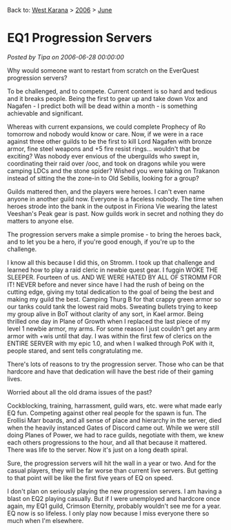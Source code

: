 Back to: [West Karana](/posts/westkarana.md) > [2006](/posts/2006/westkarana.md) > [June](./westkarana.md)
# EQ1 Progression Servers

*Posted by Tipa on 2006-06-28 00:00:00*

Why would someone want to restart from scratch on the EverQuest progression servers?

To be challenged, and to compete. Current content is so hard and tedious and it breaks people. Being the first to gear up and take down Vox and Nagafen - I predict both will be dead within a month - is something achievable and significant.

Whereas with current expansions, we could complete Prophecy of Ro tomorrow and nobody would know or care. Now, if we were in a race against three other guilds to be the first to kill Lord Nagafen with bronze armor, fine steel weapons and +5 fire resist rings... wouldn't that be exciting? Was nobody ever envious of the uberguilds who swept in, coordinating their raid over /ooc, and took on dragons while you were camping LDCs and the stone spider? Wished you were taking on Trakanon instead of sitting the the zone-in to Old Sebilis, looking for a group?

Guilds mattered then, and the players were heroes. I can't even name anyone in another guild now. Everyone is a faceless nobody. The time when heroes strode into the bank in the outpost in Firiona Vie wearing the latest Veeshan's Peak gear is past. Now guilds work in secret and nothing they do matters to anyone else.

The progression servers make a simple promise - to bring the heroes back, and to let you be a hero, if you're good enough, if you're up to the challenge.

I know all this because I did this, on Stromm. I took up that challenge and learned how to play a raid cleric in newbie quest gear. I fuggin WOKE THE SLEEPER. Fourteen of us. AND WE WERE HATED BY ALL OF STROMM FOR IT! NEVER before and never since have I had the rush of being on the cutting edge, giving my total dedication to the goal of being the best and making my guild the best. Camping Thurg B for that crappy green armor so our tanks could tank the lowest raid mobs. Sweating bullets trying to keep my group alive in BoT without clarity of any sort, in Kael armor. Being thrilled one day in Plane of Growth when I replaced the last piece of my level 1 newbie armor, my arms. For some reason I just couldn't get any arm armor with +wis until that day. I was within the first few of clerics on the ENTIRE SERVER with my epic 1.0, and when I walked through PoK with it, people stared, and sent tells congratulating me.

There's lots of reasons to try the progression server. Those who can be that hardcore and have that dedication will have the best ride of their gaming lives.

Worried about all the old drama issues of the past?

Cockblocking, training, harrassment, guild wars, etc. were what made early EQ fun. Competing against other real people for the spawn is fun. The Erollisi Marr boards, and all sense of place and hierarchy in the server, died when the heavily instanced Gates of Discord came out. While we were still doing Planes of Power, we had to race guilds, negotiate with them, we knew each others progressions to the hour, and all that because it mattered. There was life to the server. Now it's just on a long death spiral.

Sure, the progression servers will hit the wall in a year or two. And for the casual players, they will be far worse than current live servers. But getting to that point will be like the first five years of EQ on speed.

I don't plan on seriously playing the new progression servers. I am having a blast on EQ2 playing casually. But if I were unemployed and hardcore once again, my EQ1 guild, Crimson Eternity, probably wouldn't see me for a year. EQ now is so lifeless. I only play now because I miss everyone there so much when I'm elsewhere.
